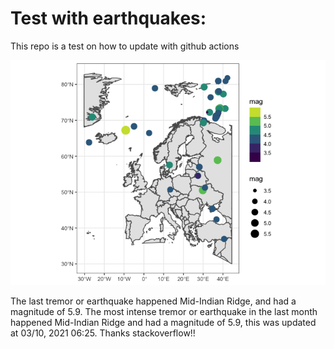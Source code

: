 <!-- README.md is generated from README.Rmd. Please edit that file -->

Test with earthquakes:
======================

This repo is a test on how to update with github actions

![](man/figures/README-unnamed-chunk-2-1.png)

The last tremor or earthquake happened Mid-Indian Ridge, and had a
magnitude of 5.9. The most intense tremor or earthquake in the last
month happened Mid-Indian Ridge and had a magnitude of 5.9, this was
updated at 03/10, 2021 06:25. Thanks stackoverflow!!
